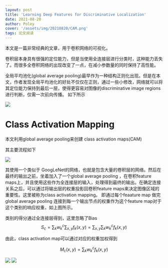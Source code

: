 ```yaml
---
layout: post
title: 'Learning Deep Features for Discriminative Localization'
date: 2021-08-20
author: Poley
cover: '/assets/img/20210820/CAM.png'
tags: 论文阅读
---
```


本文是一篇非常经典的文章，用于卷积网络的可视化。

卷积层本身具有很强的定位能力，但是当使用全连接层进行分类时，这种能力丢失了。而很多全卷积网络的出现改变了一点，在减小参数量的同时保持了高性能。

全局平均池化(global average pooling)最早作为一种结构正则化出现。但是在本文，作者发现全局平均池化的好处不仅仅在正则，通过一些小修改，网络就可以将其定位能力保持到最后一层，使得更容易对图像的discriminative image regions进行判断，仅需一次前向传播。 如下所示

![](/assets/img/20210820/CAMF1.png)

# Class Activation Mapping

本文利用global average pooling来创建 class activation maps(CAM)

其主要流程如下

![](/assets/img/20210820/CAMF2.png)

其使用一个类似于 GoogLeNet的网络，也就是包含大量的卷积层的网络。然后在最终的输出之前，坐着加入了一个global average pooling ，在卷积feature maps上，并且使用这些作为全连接层的输入，处理得到最终的输出。在确定连接关系之后，可以通过将输出层的权重投影回卷积feature maps来决定图像区域的重要性。这里被称为class activation mapping。
即通过每个feaature map 做完global average pooling 连接到每一个输出节点的权重作为这个feature map对于这个类别的响应权重，如上图所示。

类别的得分通过全连接层得到，这里忽略了Bias
$$
\begin{equation}
S_{c}=\sum_{k} w_{k}^{c} \sum_{x, y} f_{k}(x, y)=\sum_{x, y} \sum_{k} w_{k}^{c} f_{k}(x, y)
\end{equation}
$$

由此，class activation map可以通过对应的权重加权得到

$$
\begin{equation}
M_{c}(x, y)=\sum_{k} w_{k}^{c} f_{k}(x, y)
\end{equation}
$$

![](/assets/img/20210820/CAMF3.png)
![](/assets/img/20210820/CAMF4.png)